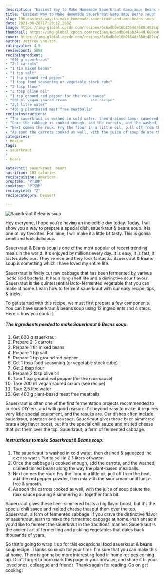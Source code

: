 ```yaml
---
description: "Easiest Way to Make Homemade Sauerkraut &amp;amp; Beans soup"
title: "Easiest Way to Make Homemade Sauerkraut &amp;amp; Beans soup"
slug: 196-easiest-way-to-make-homemade-sauerkraut-and-amp-beans-soup
date: 2021-06-28T17:20:12.268Z
image: https://img-global.cpcdn.com/recipes/6c6adb0e16b2464d/680x482cq70/sauerkraut-beans-soup-recipe-main-photo.jpg
thumbnail: https://img-global.cpcdn.com/recipes/6c6adb0e16b2464d/680x482cq70/sauerkraut-beans-soup-recipe-main-photo.jpg
cover: https://img-global.cpcdn.com/recipes/6c6adb0e16b2464d/680x482cq70/sauerkraut-beans-soup-recipe-main-photo.jpg
author: Jeffrey Shelton
ratingvalue: 4.9
reviewcount: 5898
recipeingredient:
- "600 g sauerkraut"
- "2-3 carrots"
- "1 tin mixed beans"
- "1 tsp salt"
- "1 tsp ground red pepper"
- "1 tbsp food seasoning or vegetable stock cube"
- "2 tbsp flour"
- "2 tbsp olive oil"
- "1 tsp ground red pepper for the roux sauce"
- "200 ml vegan soured cream           see recipe"
- "2,5 litre water"
- "400 g plantbased meat free meatballs"
recipeinstructions:
- "The sauerkraut is washed in cold water, then drained &amp; squeezed the excess water. Put to boil in 2.5 liters of water."
- "Once the cabbage is cooked enough, add the carrots, and the washed, drained tinned beans along the way the plant-based meatballs."
- "Next comes the roux. Fry the flour in a little oil, pull off from the heat, add the red pepper powder, then mix with the sour cream until lump-free &amp; smooth."
- "As soon the carrots cooked as well, with the juice of soup delute the roux sauce pouring &amp; simmering all together for a bit."
categories:
- Recipe
tags:
- sauerkraut
- 
- beans

katakunci: sauerkraut  beans 
nutrition: 183 calories
recipecuisine: American
preptime: "PT10M"
cooktime: "PT59M"
recipeyield: "2"
recipecategory: Dessert

---
```



![Sauerkraut &amp; Beans soup](https://img-global.cpcdn.com/recipes/6c6adb0e16b2464d/680x482cq70/sauerkraut-beans-soup-recipe-main-photo.jpg)

Hey everyone, I hope you're having an incredible day today. Today, I will show you a way to prepare a special dish, sauerkraut &amp; beans soup. It is one of my favorites. For mine, I will make it a little bit tasty. This is gonna smell and look delicious.

Sauerkraut &amp; Beans soup is one of the most popular of recent trending meals in the world. It's enjoyed by millions every day. It is easy, it is fast, it tastes delicious. They're nice and they look fantastic. Sauerkraut &amp; Beans soup is something which I have loved my entire life.

Sauerkraut is finely cut raw cabbage that has been fermented by various lactic acid bacteria. It has a long shelf life and a distinctive sour flavour. Sauerkraut is the quintessential lacto-fermented vegetable that you can make at home. Learn how to ferment sauerkraut with our easy recipe, tips, &amp; tricks.


To get started with this recipe, we must first prepare a few components. You can have sauerkraut &amp; beans soup using 12 ingredients and 4 steps. Here is how you cook it.

<!--inarticleads1-->

##### The ingredients needed to make Sauerkraut &amp; Beans soup:

1. Get 600 g sauerkraut
1. Prepare 2-3 carrots
1. Prepare 1 tin mixed beans
1. Prepare 1 tsp salt
1. Prepare 1 tsp ground red pepper
1. Get 1 tbsp food seasoning (or vegetable stock cube)
1. Get 2 tbsp flour
1. Prepare 2 tbsp olive oil
1. Take 1 tsp ground red pepper (for the roux sauce)
1. Take 200 ml vegan soured cream           (see recipe)
1. Take 2,5 litre water
1. Get 400 g plant-based meat free meatballs


Sauerkraut is often one of the first fermentation projects recommended to curious DIY-ers, and with good reason: It&#39;s beyond easy to make, it requires very little special equipment, and the results are. Our dishes often include sauerkraut, potatoes and sausage. Sauerkraut gives these beer-simmered brats a big flavor boost, but it&#39;s the special chili sauce and melted cheese that put them over the top. Sauerkraut, a form of fermented cabbage. 

<!--inarticleads2-->

##### Instructions to make Sauerkraut &amp; Beans soup:

1. The sauerkraut is washed in cold water, then drained &amp; squeezed the excess water. Put to boil in 2.5 liters of water.
1. Once the cabbage is cooked enough, add the carrots, and the washed, drained tinned beans along the way the plant-based meatballs.
1. Next comes the roux. Fry the flour in a little oil, pull off from the heat, add the red pepper powder, then mix with the sour cream until lump-free &amp; smooth.
1. As soon the carrots cooked as well, with the juice of soup delute the roux sauce pouring &amp; simmering all together for a bit.


Sauerkraut gives these beer-simmered brats a big flavor boost, but it&#39;s the special chili sauce and melted cheese that put them over the top. Sauerkraut, a form of fermented cabbage. If you crave the distinctive flavor of sauerkraut, learn to make the fermented cabbage at home. Plan ahead if you&#39;d like to ferment the sauerkraut in the traditional manner. Sauerkraut is the ancient art of fermenting and pickling vegetables that dates back thousands of years. 

So that's going to wrap it up for this exceptional food sauerkraut &amp; beans soup recipe. Thanks so much for your time. I'm sure that you can make this at home. There is gonna be more interesting food in home recipes coming up. Don't forget to bookmark this page in your browser, and share it to your loved ones, colleague and friends. Thanks again for reading. Go on get cooking!
